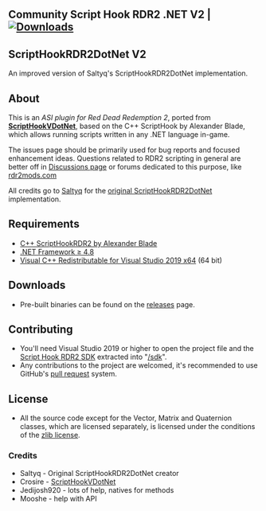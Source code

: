 ## Community Script Hook RDR2 .NET V2 | [![Downloads](https://raster.shields.io/github/downloads/Halen84/ScriptHookRDR2DotNet/total.svg?style=for-the-badge)](https://github.com/Halen84/ScriptHookRDR2DotNet/releases)

## ScriptHookRDR2DotNet V2

An improved version of Saltyq's ScriptHookRDR2DotNet implementation.

## About

This is an *ASI plugin for Red Dead Redemption 2*, ported from [**ScriptHookVDotNet**](https://github.com/crosire/scripthookvdotnet/), based on the C++ ScriptHook by Alexander Blade, which allows running scripts written in any .NET language in-game.

The issues page should be primarily used for bug reports and focused enhancement ideas. Questions related to RDR2 scripting in general are better off in [Discussions page](https://github.com/Halen84/ScriptHookRDR2DotNet-V2/discussions) or forums dedicated to this purpose, like [rdr2mods.com](https://www.rdr2mods.com/)

All credits go to [Saltyq](https://github.com/Saltyq) for the [original ScriptHookRDR2DotNet](https://github.com/Saltyq/ScriptHookRDR2DotNet) implementation.

## Requirements

* [C++ ScriptHookRDR2 by Alexander Blade](http://www.dev-c.com/rdr2/scripthookrdr2/)
* [.NET Framework ≥ 4.8]()
* [Visual C++ Redistributable for Visual Studio 2019 x64](https://support.microsoft.com/en-us/help/2977003/the-latest-supported-visual-c-downloads) (64 bit)

## Downloads

- Pre-built binaries can be found on the [releases](https://github.com/Halen84/ScriptHookRDR2DotNet-V2/releases) page.

## Contributing

- You'll need Visual Studio 2019 or higher to open the project file and the [Script Hook RDR2 SDK](http://dev-c.com/rdr2/scripthookrdr2/) extracted into "[/sdk](/sdk)".
- Any contributions to the project are welcomed, it's recommended to use GitHub's [pull request](https://help.github.com/articles/using-pull-requests/) system.

## License

- All the source code except for the Vector, Matrix and Quaternion classes, which are licensed separately, is licensed under the conditions of the [zlib license](LICENSE.txt).

### Credits
* Saltyq - Original ScriptHookRDR2DotNet creator
* Crosire - [ScriptHookVDotNet](https://github.com/crosire/scripthookvdotnet)
* Jedijosh920 - lots of help, natives for methods
* Mooshe - help with API
